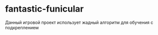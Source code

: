 # fantastic-funicular
Данный игровой проект использует жадный алгоритм для обучения с подкреплением
